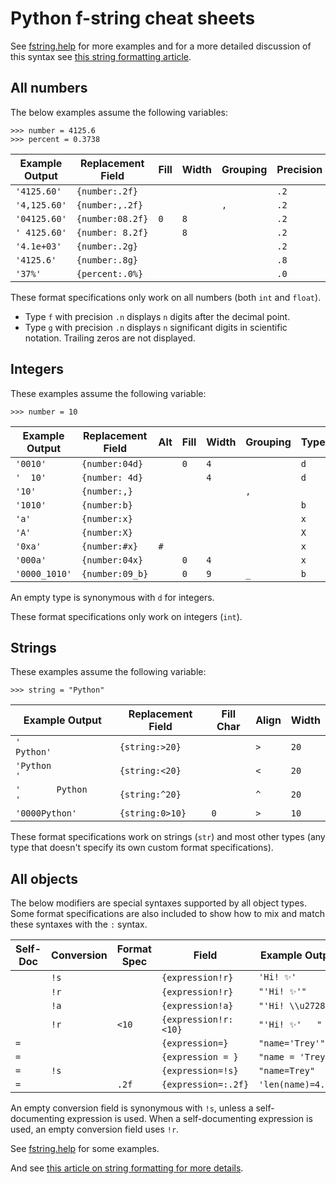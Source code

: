 # Python f-string cheat sheets

See [fstring.help](https://fstring.help/) for more examples and for a more detailed discussion of this syntax see [this string formatting article](https://www.pythonmorsels.com/string-formatting/).

## All numbers

The below examples assume the following variables:

    >>> number = 4125.6
    >>> percent = 0.3738

| Example Output | Replacement Field  | Fill | Width | Grouping | Precision | Type |
|----------------|--------------------|------|-------|----------|-----------|------|
| `'4125.60'`    | `{number:.2f}`     |      |       |          | `.2`      | `f`  |
| `'4,125.60'`   | `{number:,.2f}`    |      |       | `,`      | `.2`      | `f`  |
| `'04125.60'`   | `{number:08.2f}`   | `0`  | `8`   |          | `.2`      | `f`  |
| `' 4125.60'`   | `{number: 8.2f}`   | ` `  | `8`   |          | `.2`      | `f`  |
| `'4.1e+03'`    | `{number:.2g}`     |      |       |          | `.2`      | `g`  |
| `'4125.6'`     | `{number:.8g}`     |      |       |          | `.8`      | `g`  |
| `'37%'`        | `{percent:.0%}`    |      |       |          | `.0`      | `%`  |

These format specifications only work on all numbers (both `int` and `float`).

- Type `f` with precision `.n` displays `n` digits after the decimal point.
- Type `g` with precision `.n` displays `n` significant digits in scientific notation. Trailing zeros are not displayed.


## Integers

These examples assume the following variable:

    >>> number = 10

| Example Output | Replacement Field | Alt | Fill | Width | Grouping | Type |
|----------------|-------------------|-----|------|-------|----------|------|
| `'0010'`       | `{number:04d}`    |     | `0`  | `4`   |          | `d`  |
| `'  10'`       | `{number: 4d}`    |     | ` `  | `4`   |          | `d`  |
| `'10'`         | `{number:,}`      |     |      |       | `,`      |      |
| `'1010'`       | `{number:b}`      |     |      |       |          | `b`  |
| `'a'`          | `{number:x}`      |     |      |       |          | `x`  |
| `'A'`          | `{number:X}`      |     |      |       |          | `X`  |
| `'0xa'`        | `{number:#x}`     | `#` |      |       |          | `x`  |
| `'000a'`       | `{number:04x}`    |     | `0`  | `4`   |          | `x`  |
| `'0000_1010'`  | `{number:09_b}`   |     | `0`  | `9`   | `_`      | `b`  |

An empty type is synonymous with `d` for integers.

These format specifications only work on integers (`int`).


## Strings

These examples assume the following variable:

    >>> string = "Python"


| Example Output           | Replacement Field | Fill Char | Align | Width |
|--------------------------|-------------------|-----------|-------|-------|
| `'              Python'` | `{string:>20}`    |           | `>`   | `20`  |
| `'Python              '` | `{string:<20}`    |           | `<`   | `20`  |
| `'       Python       '` | `{string:^20}`    |           | `^`   | `20`  |
| `'0000Python'`           | `{string:0>10}`   | `0`       | `>`   | `10`  |

These format specifications work on strings (`str`) and most other types (any type that doesn't specify its own custom format specifications).


## All objects

The below modifiers are special syntaxes supported by all object types.
Some format specifications are also included to show how to mix and match these syntaxes with the `:` syntax.

| Self-Doc | Conversion | Format Spec | Field                | Example Output     |
|----------|------------|-------------|----------------------|--------------------|
|          | `!s`       |             | `{expression!r}`     | `'Hi! ✨'`         |
|          | `!r`       |             | `{expression!r}`     | `"'Hi! ✨'"`       |
|          | `!a`       |             | `{expression!a}`     | `"'Hi! \\u2728'"`  |
|          | `!r`       | `<10`       | `{expression!r:<10}` | `"'Hi! ✨'   "`    |
| `=`      |            |             | `{expression=}`      | `"name='Trey'"`    |
| `=`      |            |             | `{expression = }`    | `"name = 'Trey'"`  |
| `=`      | `!s`       |             | `{expression=!s}`    | `"name=Trey"`      |
| `=`      |            | `.2f`       | `{expression=:.2f}`  | `'len(name)=4.00'` |

An empty conversion field is synonymous with `!s`, unless a self-documenting expression is used.
When a self-documenting expression is used, an empty conversion field uses `!r`.

See [fstring.help](https://fstring.help/) for some examples.

And see [this article on string formatting for more details](https://www.pythonmorsels.com/string-formatting/). 
